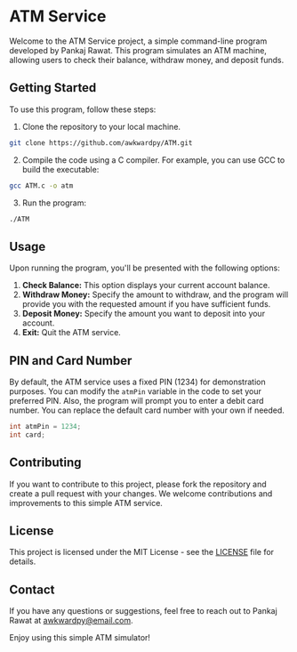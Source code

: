 # ATM Service

Welcome to the ATM Service project, a simple command-line program developed by Pankaj Rawat. This program simulates an ATM machine, allowing users to check their balance, withdraw money, and deposit funds.

## Getting Started

To use this program, follow these steps:

1. Clone the repository to your local machine.

```bash
git clone https://github.com/awkwardpy/ATM.git
```

2. Compile the code using a C compiler. For example, you can use GCC to build the executable:

```bash
gcc ATM.c -o atm
```

3. Run the program:

```bash
./ATM
```

## Usage

Upon running the program, you'll be presented with the following options:

1. **Check Balance:** This option displays your current account balance.
2. **Withdraw Money:** Specify the amount to withdraw, and the program will provide you with the requested amount if you have sufficient funds.
3. **Deposit Money:** Specify the amount you want to deposit into your account.
4. **Exit:** Quit the ATM service.

## PIN and Card Number

By default, the ATM service uses a fixed PIN (1234) for demonstration purposes. You can modify the `atmPin` variable in the code to set your preferred PIN. Also, the program will prompt you to enter a debit card number. You can replace the default card number with your own if needed.

```c
int atmPin = 1234;
int card;
```

## Contributing

If you want to contribute to this project, please fork the repository and create a pull request with your changes. We welcome contributions and improvements to this simple ATM service.

## License

This project is licensed under the MIT License - see the [LICENSE](LICENSE) file for details.

## Contact

If you have any questions or suggestions, feel free to reach out to Pankaj Rawat at awkwardpy@email.com.

Enjoy using this simple ATM simulator!
